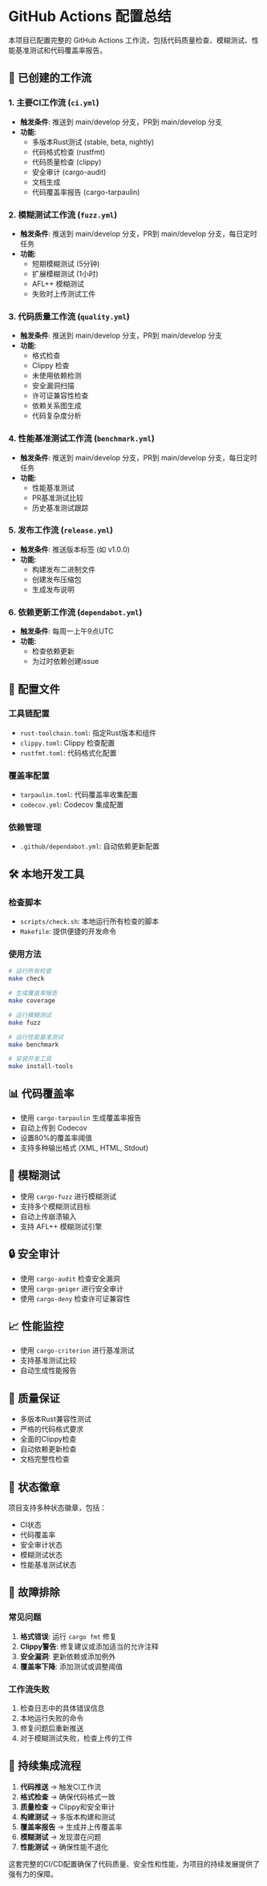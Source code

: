 # GitHub Actions 配置总结

本项目已配置完整的 GitHub Actions 工作流，包括代码质量检查、模糊测试、性能基准测试和代码覆盖率报告。

## 🚀 已创建的工作流

### 1. 主要CI工作流 (`ci.yml`)
- **触发条件**: 推送到 main/develop 分支，PR到 main/develop 分支
- **功能**:
  - 多版本Rust测试 (stable, beta, nightly)
  - 代码格式检查 (rustfmt)
  - 代码质量检查 (clippy)
  - 安全审计 (cargo-audit)
  - 文档生成
  - 代码覆盖率报告 (cargo-tarpaulin)

### 2. 模糊测试工作流 (`fuzz.yml`)
- **触发条件**: 推送到 main/develop 分支，PR到 main/develop 分支，每日定时任务
- **功能**:
  - 短期模糊测试 (5分钟)
  - 扩展模糊测试 (1小时)
  - AFL++ 模糊测试
  - 失败时上传测试工件

### 3. 代码质量工作流 (`quality.yml`)
- **触发条件**: 推送到 main/develop 分支，PR到 main/develop 分支
- **功能**:
  - 格式检查
  - Clippy 检查
  - 未使用依赖检测
  - 安全漏洞扫描
  - 许可证兼容性检查
  - 依赖关系图生成
  - 代码复杂度分析

### 4. 性能基准测试工作流 (`benchmark.yml`)
- **触发条件**: 推送到 main/develop 分支，PR到 main/develop 分支，每日定时任务
- **功能**:
  - 性能基准测试
  - PR基准测试比较
  - 历史基准测试跟踪

### 5. 发布工作流 (`release.yml`)
- **触发条件**: 推送版本标签 (如 v1.0.0)
- **功能**:
  - 构建发布二进制文件
  - 创建发布压缩包
  - 生成发布说明

### 6. 依赖更新工作流 (`dependabot.yml`)
- **触发条件**: 每周一上午9点UTC
- **功能**:
  - 检查依赖更新
  - 为过时依赖创建issue

## 📁 配置文件

### 工具链配置
- `rust-toolchain.toml`: 指定Rust版本和组件
- `clippy.toml`: Clippy 检查配置
- `rustfmt.toml`: 代码格式化配置

### 覆盖率配置
- `tarpaulin.toml`: 代码覆盖率收集配置
- `codecov.yml`: Codecov 集成配置

### 依赖管理
- `.github/dependabot.yml`: 自动依赖更新配置

## 🛠️ 本地开发工具

### 检查脚本
- `scripts/check.sh`: 本地运行所有检查的脚本
- `Makefile`: 提供便捷的开发命令

### 使用方法
```bash
# 运行所有检查
make check

# 生成覆盖率报告
make coverage

# 运行模糊测试
make fuzz

# 运行性能基准测试
make benchmark

# 安装开发工具
make install-tools
```

## 📊 代码覆盖率

- 使用 `cargo-tarpaulin` 生成覆盖率报告
- 自动上传到 Codecov
- 设置80%的覆盖率阈值
- 支持多种输出格式 (XML, HTML, Stdout)

## 🔬 模糊测试

- 使用 `cargo-fuzz` 进行模糊测试
- 支持多个模糊测试目标
- 自动上传崩溃输入
- 支持 AFL++ 模糊测试引擎

## 🔒 安全审计

- 使用 `cargo-audit` 检查安全漏洞
- 使用 `cargo-geiger` 进行安全审计
- 使用 `cargo-deny` 检查许可证兼容性

## 📈 性能监控

- 使用 `cargo-criterion` 进行基准测试
- 支持基准测试比较
- 自动生成性能报告

## 🎯 质量保证

- 多版本Rust兼容性测试
- 严格的代码格式要求
- 全面的Clippy检查
- 自动依赖更新检查
- 文档完整性检查

## 📝 状态徽章

项目支持多种状态徽章，包括：
- CI状态
- 代码覆盖率
- 安全审计状态
- 模糊测试状态
- 性能基准测试状态

## 🚨 故障排除

### 常见问题
1. **格式错误**: 运行 `cargo fmt` 修复
2. **Clippy警告**: 修复建议或添加适当的允许注释
3. **安全漏洞**: 更新依赖或添加例外
4. **覆盖率下降**: 添加测试或调整阈值

### 工作流失败
1. 检查日志中的具体错误信息
2. 本地运行失败的命令
3. 修复问题后重新推送
4. 对于模糊测试失败，检查上传的工件

## 🔄 持续集成流程

1. **代码推送** → 触发CI工作流
2. **格式检查** → 确保代码格式一致
3. **质量检查** → Clippy和安全审计
4. **构建测试** → 多版本构建和测试
5. **覆盖率报告** → 生成并上传覆盖率
6. **模糊测试** → 发现潜在问题
7. **性能测试** → 确保性能不退化

这套完整的CI/CD配置确保了代码质量、安全性和性能，为项目的持续发展提供了强有力的保障。
